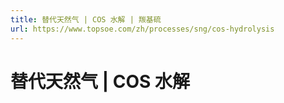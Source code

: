 ```yaml
---
title: 替代天然气 | COS 水解 | 羰基硫
url: https://www.topsoe.com/zh/processes/sng/cos-hydrolysis
---
```


# 替代天然气 | COS 水解